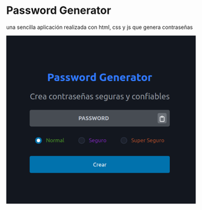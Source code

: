 # Password Generator

una sencilla aplicación realizada con html, css y js que genera contraseñas

![ScreenShot](./readme.png)